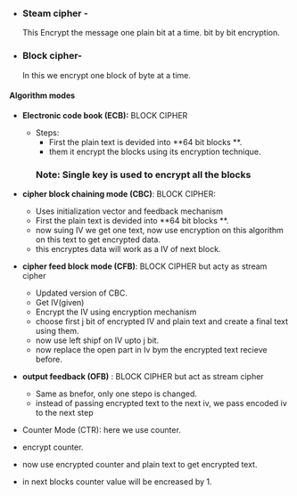 - ### Steam cipher -
	This Encrypt the message one plain bit at a time. bit by bit encryption.
- ### Block cipher-
	In this we encrypt one block of byte at a time.
	
	
#### Algorithm modes
- **Electronic code book (ECB):** BLOCK CIPHER
	- Steps:
		- First the plain text is devided into **64 bit blocks **.
		- them it encrypt the blocks using its encryption technique.
		### Note: Single key is used to encrypt all the blocks
		
- **cipher block chaining mode (CBC)**: BLOCK CIPHER:
	- Uses initialization vector and feedback mechanism
	- First the plain text is devided into **64 bit blocks **.
	- now suing IV we get one text, now use encryption on this algorithm on this text to get encrypted data.
	- this encryptes data will work as a IV of next block.
	
- **cipher feed block mode (CFB)**: BLOCK CIPHER but acty as stream cipher
	- Updated version of CBC.
	- Get IV(given)
	- Encrypt the IV using encryption mechanism
	- choose first j bit of encrypted IV and plain text and create a final text using them.
	- now use left shipf on IV upto j bit.
	- now replace the open part in Iv bym the encrypted text recieve before.
- **output feedback (OFB)** : BLOCK CIPHER but act as stream cipher
	- Same as bnefor, only one stepo is changed.
	- instead of passing encrypted text to the next iv, we pass encoded iv to the next step

- Counter Mode (CTR):
 here we use counter.
 - encrypt counter.
 - now use encrypted counter and plain text to get encrypted text.
 - in next blocks counter value will be encreased by 1.